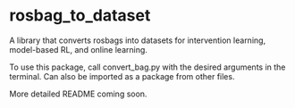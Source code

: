# rosbag_to_dataset
A library that converts rosbags into datasets for intervention learning, model-based RL, and online learning.

To use this package, call convert_bag.py with the desired arguments in the terminal. Can also be imported as a package from other files.

More detailed README coming soon.
